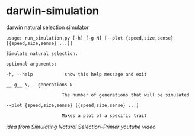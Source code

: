 # darwin-simulation
darwin natural selection simulator

    usage: run_simulation.py [-h] [-g N] [--plot {speed,size,sense} [{speed,size,sense} ...]]

    Simulate natural selection.

    optional arguments:
   
    -h, --help            show this help message and exit
   
    __-g__ N, --generations N
   
                         The number of generations that will be simulated
   
    --plot {speed,size,sense} [{speed,size,sense} ...]
   
                         Makes a plot of a specific trait

_idea from Simulating Natural Selection-Primer youtube video_
